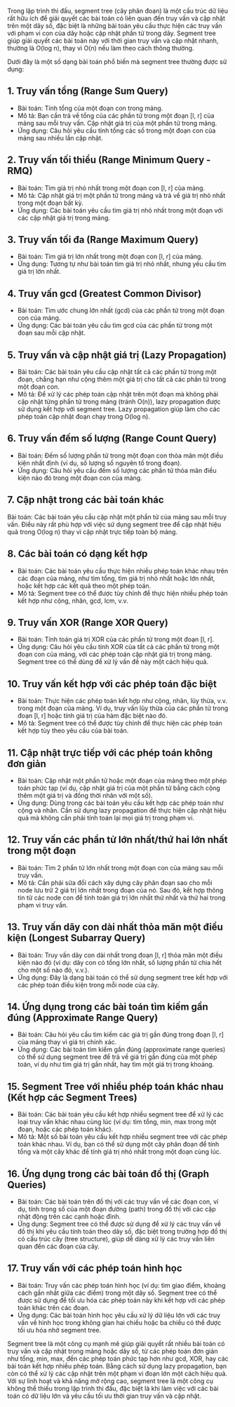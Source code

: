 Trong lập trình thi đấu, segment tree (cây phân đoạn) là một cấu trúc dữ liệu rất hữu ích để giải quyết các bài toán có liên quan đến truy vấn và cập nhật trên một dãy số, đặc biệt là những bài toán yêu cầu thực hiện các truy vấn với phạm vi con của dãy hoặc cập nhật phần tử trong dãy. Segment tree giúp giải quyết các bài toán này với thời gian truy vấn và cập nhật nhanh, thường là O(log n), thay vì O(n) nếu làm theo cách thông thường.

Dưới đây là một số dạng bài toán phổ biến mà segment tree thường được sử dụng:

## 1. Truy vấn tổng (Range Sum Query)
- Bài toán: Tính tổng của một đoạn con trong mảng.
- Mô tả: Bạn cần trả về tổng của các phần tử trong một đoạn [l, r] của mảng sau mỗi truy vấn. Cập nhật giá trị của một phần tử trong mảng.
- Ứng dụng: Câu hỏi yêu cầu tính tổng các số trong một đoạn con của mảng sau nhiều lần cập nhật.

## 2. Truy vấn tối thiểu (Range Minimum Query - RMQ)
- Bài toán: Tìm giá trị nhỏ nhất trong một đoạn con [l, r] của mảng.
- Mô tả: Cập nhật giá trị một phần tử trong mảng và trả về giá trị nhỏ nhất trong một đoạn bất kỳ.
- Ứng dụng: Các bài toán yêu cầu tìm giá trị nhỏ nhất trong một đoạn với các cập nhật giá trị trong mảng.

## 3. Truy vấn tối đa (Range Maximum Query)
- Bài toán: Tìm giá trị lớn nhất trong một đoạn con [l, r] của mảng.
- Ứng dụng: Tương tự như bài toán tìm giá trị nhỏ nhất, nhưng yêu cầu tìm giá trị lớn nhất.

## 4. Truy vấn gcd (Greatest Common Divisor)
- Bài toán: Tìm ước chung lớn nhất (gcd) của các phần tử trong một đoạn con của mảng.
- Ứng dụng: Các bài toán yêu cầu tìm gcd của các phần tử trong một đoạn sau mỗi cập nhật.

## 5. Truy vấn và cập nhật giá trị (Lazy Propagation)
- Bài toán: Các bài toán yêu cầu cập nhật tất cả các phần tử trong một đoạn, chẳng hạn như cộng thêm một giá trị cho tất cả các phần tử trong một đoạn con.
- Mô tả: Để xử lý các phép toán cập nhật trên một đoạn mà không phải cập nhật từng phần tử trong mảng (tránh O(n)), lazy propagation được sử dụng kết hợp với segment tree. Lazy propagation giúp làm cho các phép toán cập nhật đoạn chạy trong O(log n).

## 6. Truy vấn đếm số lượng (Range Count Query)
- Bài toán: Đếm số lượng phần tử trong một đoạn con thỏa mãn một điều kiện nhất định (ví dụ, số lượng số nguyên tố trong đoạn).
- Ứng dụng: Câu hỏi yêu cầu đếm số lượng các phần tử thỏa mãn điều kiện nào đó trong một đoạn con của mảng.

## 7. Cập nhật trong các bài toán khác
Bài toán: Các bài toán yêu cầu cập nhật một phần tử của mảng sau mỗi truy vấn. Điều này rất phù hợp với việc sử dụng segment tree để cập nhật hiệu quả trong O(log n) thay vì cập nhật trực tiếp toàn bộ mảng.

## 8. Các bài toán có dạng kết hợp
- Bài toán: Các bài toán yêu cầu thực hiện nhiều phép toán khác nhau trên các đoạn của mảng, như tìm tổng, tìm giá trị nhỏ nhất hoặc lớn nhất, hoặc kết hợp các kết quả theo một phép toán.
- Mô tả: Segment tree có thể được tùy chỉnh để thực hiện nhiều phép toán kết hợp như cộng, nhân, gcd, lcm, v.v.

## 9. Truy vấn XOR (Range XOR Query)
- Bài toán: Tính toán giá trị XOR của các phần tử trong một đoạn [l, r].
- Ứng dụng: Câu hỏi yêu cầu tính XOR của tất cả các phần tử trong một đoạn con của mảng, với các phép toán cập nhật giá trị trong mảng. Segment tree có thể dùng để xử lý vấn đề này một cách hiệu quả.

## 10. Truy vấn kết hợp với các phép toán đặc biệt
- Bài toán: Thực hiện các phép toán kết hợp như cộng, nhân, lũy thừa, v.v. trong một đoạn của mảng. Ví dụ, truy vấn lũy thừa của các phần tử trong đoạn [l, r] hoặc tính giá trị của hàm đặc biệt nào đó.
- Mô tả: Segment tree có thể được tùy chỉnh để thực hiện các phép toán kết hợp tùy theo yêu cầu của bài toán.

## 11. Cập nhật trực tiếp với các phép toán không đơn giản
- Bài toán: Cập nhật một phần tử hoặc một đoạn của mảng theo một phép toán phức tạp (ví dụ, cập nhật giá trị của một phần tử bằng cách cộng thêm một giá trị và đồng thời nhân với một số).
- Ứng dụng: Dùng trong các bài toán yêu cầu kết hợp các phép toán như cộng và nhân. Cần sử dụng lazy propagation để thực hiện cập nhật hiệu quả mà không cần phải tính toán lại mọi giá trị trong phạm vi.

## 12. Truy vấn các phần tử lớn nhất/thứ hai lớn nhất trong một đoạn
- Bài toán: Tìm 2 phần tử lớn nhất trong một đoạn con của mảng sau mỗi truy vấn.
- Mô tả: Cần phải sửa đổi cách xây dựng cây phân đoạn sao cho mỗi node lưu trữ 2 giá trị lớn nhất trong đoạn của nó. Sau đó, kết hợp thông tin từ các node con để tính toán giá trị lớn nhất thứ nhất và thứ hai trong phạm vi truy vấn.

## 13. Truy vấn dãy con dài nhất thỏa mãn một điều kiện (Longest Subarray Query)
- Bài toán: Truy vấn dãy con dài nhất trong đoạn [l, r] thỏa mãn một điều kiện nào đó (ví dụ: dãy con có tổng lớn nhất, số lượng phần tử chia hết cho một số nào đó, v.v.).
- Ứng dụng: Đây là dạng bài toán có thể sử dụng segment tree kết hợp với các phép toán điều kiện trong mỗi node của cây.

## 14. Ứng dụng trong các bài toán tìm kiếm gần đúng (Approximate Range Query)
- Bài toán: Câu hỏi yêu cầu tìm kiếm các giá trị gần đúng trong đoạn [l, r] của mảng thay vì giá trị chính xác.
- Ứng dụng: Các bài toán tìm kiếm gần đúng (approximate range queries) có thể sử dụng segment tree để trả về giá trị gần đúng của một phép toán, ví dụ như tìm giá trị gần nhất, hay tìm một giá trị trong khoảng.

## 15. Segment Tree với nhiều phép toán khác nhau (Kết hợp các Segment Trees)
- Bài toán: Các bài toán yêu cầu kết hợp nhiều segment tree để xử lý các loại truy vấn khác nhau cùng lúc (ví dụ: tìm tổng, min, max trong một đoạn, hoặc các phép toán khác).
- Mô tả: Một số bài toán yêu cầu kết hợp nhiều segment tree với các phép toán khác nhau. Ví dụ, bạn có thể sử dụng một cây phân đoạn để tính tổng và một cây khác để tính giá trị nhỏ nhất trong một đoạn cùng lúc.

## 16. Ứng dụng trong các bài toán đồ thị (Graph Queries)
- Bài toán: Các bài toán trên đồ thị với các truy vấn về các đoạn con, ví dụ, tính trọng số của một đoạn đường (path) trong đồ thị với các cập nhật động trên các cạnh hoặc đỉnh.
- Ứng dụng: Segment tree có thể được sử dụng để xử lý các truy vấn về đồ thị khi yêu cầu tính toán theo dãy số, đặc biệt trong trường hợp đồ thị có cấu trúc cây (tree structure), giúp dễ dàng xử lý các truy vấn liên quan đến các đoạn của cây.

## 17. Truy vấn với các phép toán hình học
- Bài toán: Truy vấn các phép toán hình học (ví dụ: tìm giao điểm, khoảng cách gần nhất giữa các điểm) trong một dãy số. Segment tree có thể được sử dụng để tối ưu hóa các phép toán này khi kết hợp với các phép toán khác trên các đoạn.
- Ứng dụng: Các bài toán hình học yêu cầu xử lý dữ liệu lớn với các truy vấn về hình học trong không gian hai chiều hoặc ba chiều có thể được tối ưu hóa nhờ segment tree.

Segment tree là một công cụ mạnh mẽ giúp giải quyết rất nhiều bài toán có truy vấn và cập nhật trong mảng hoặc dãy số, từ các phép toán đơn giản như tổng, min, max, đến các phép toán phức tạp hơn như gcd, XOR, hay các bài toán kết hợp nhiều phép toán. Bằng cách sử dụng lazy propagation, bạn còn có thể xử lý các cập nhật trên một phạm vi đoạn lớn một cách hiệu quả. Với sự linh hoạt và khả năng mở rộng cao, segment tree là một công cụ không thể thiếu trong lập trình thi đấu, đặc biệt là khi làm việc với các bài toán có dữ liệu lớn và yêu cầu tối ưu thời gian truy vấn và cập nhật.
